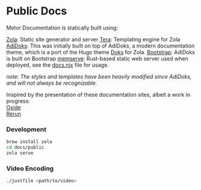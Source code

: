 # Public Docs

Metor Documentation is statically built using:    

[Zola](https://www.getzola.org/): Static site generator and server
[Tera](https://keats.github.io/tera/): Templating engine for Zola
[AdiDoks](https://adidoks.org/): This was initially built on top of AdiDoks, a modern documentation theme, which is a port of the Hugo theme [Doks](https://github.com/h-enk/doks) for Zola.
[Bootstrap](https://icons.getbootstrap.com/): AdiDoks is built on Bootstrap
[memserve](../memserve): Rust-based static web server used when deployed, see the [docs.nix](../../nix/docs.nix) file for usage.

*note: The styles and templates have been heavily modified since AdiDoks, and will not always be recognizable.*

Inspired by the presentation of these documentation sites, albeit a work in progress:     
[Oxide](https://docs.oxide.computer/guides/introduction)    
[Rerun](https://rerun.io/docs/getting-started/what-is-rerun)

### Development

```sh
brew install zola
cd docs/public
zola serve
```

### Video Encoding

```sh
./justfile <path/to/video>
```
